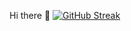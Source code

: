 Hi there 👋
[![GitHub Streak](http://github-readme-streak-stats.herokuapp.com?user=OxER10&theme=hacker)](https://git.io/streak-stats)
